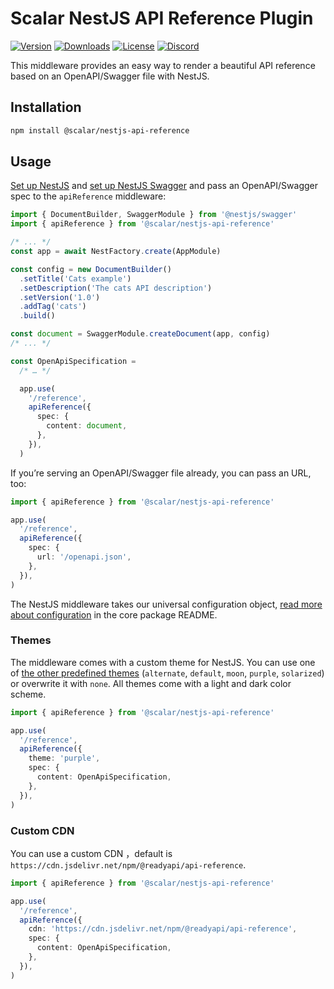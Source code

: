 # Scalar NestJS API Reference Plugin

[![Version](https://img.shields.io/npm/v/%40scalar/nestjs-api-reference)](https://www.npmjs.com/package/@scalar/nestjs-api-reference)
[![Downloads](https://img.shields.io/npm/dm/%40scalar/nestjs-api-reference)](https://www.npmjs.com/package/@scalar/nestjs-api-reference)
[![License](https://img.shields.io/npm/l/%40scalar%2Fnestjs-api-reference)](https://www.npmjs.com/package/@scalar/nestjs-api-reference)
[![Discord](https://img.shields.io/discord/1135330207960678410?style=flat&color=5865F2)](https://discord.gg/8HeZcRGPFS)

This middleware provides an easy way to render a beautiful API reference based on an OpenAPI/Swagger file with NestJS.

## Installation

```bash
npm install @scalar/nestjs-api-reference
```

## Usage

[Set up NestJS](https://docs.nestjs.com/first-steps) and [set up NestJS Swagger](https://docs.nestjs.com/openapi/introduction) and pass an OpenAPI/Swagger spec to the `apiReference` middleware:

```ts
import { DocumentBuilder, SwaggerModule } from '@nestjs/swagger'
import { apiReference } from '@scalar/nestjs-api-reference'

/* ... */
const app = await NestFactory.create(AppModule)

const config = new DocumentBuilder()
  .setTitle('Cats example')
  .setDescription('The cats API description')
  .setVersion('1.0')
  .addTag('cats')
  .build()

const document = SwaggerModule.createDocument(app, config)
/* ... */

const OpenApiSpecification =
  /* … */

  app.use(
    '/reference',
    apiReference({
      spec: {
        content: document,
      },
    }),
  )
```

If you’re serving an OpenAPI/Swagger file already, you can pass an URL, too:

```ts
import { apiReference } from '@scalar/nestjs-api-reference'

app.use(
  '/reference',
  apiReference({
    spec: {
      url: '/openapi.json',
    },
  }),
)
```

The NestJS middleware takes our universal configuration object, [read more about configuration](https://github.com/khulnasoft/readyapi.js/tree/main/packages/api-reference#props) in the core package README.

### Themes

The middleware comes with a custom theme for NestJS. You can use one of [the other predefined themes](https://github.com/khulnasoft/readyapi.js/blob/main/packages/themes/src/index.ts#L15) (`alternate`, `default`, `moon`, `purple`, `solarized`) or overwrite it with `none`. All themes come with a light and dark color scheme.

```ts
import { apiReference } from '@scalar/nestjs-api-reference'

app.use(
  '/reference',
  apiReference({
    theme: 'purple',
    spec: {
      content: OpenApiSpecification,
    },
  }),
)
```

### Custom CDN

You can use a custom CDN ，default is `https://cdn.jsdelivr.net/npm/@readyapi/api-reference`.

```ts
import { apiReference } from '@scalar/nestjs-api-reference'

app.use(
  '/reference',
  apiReference({
    cdn: 'https://cdn.jsdelivr.net/npm/@readyapi/api-reference',
    spec: {
      content: OpenApiSpecification,
    },
  }),
)
```
